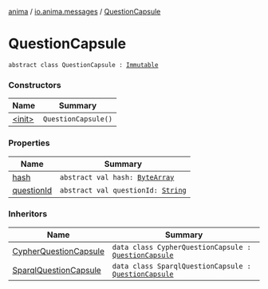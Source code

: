 [anima](../../index.md) / [io.anima.messages](../index.md) / [QuestionCapsule](./index.md)

# QuestionCapsule

`abstract class QuestionCapsule : `[`Immutable`](../../io.anima.transform/-immutable/index.md)

### Constructors

| Name | Summary |
|---|---|
| [&lt;init&gt;](-init-.md) | `QuestionCapsule()` |

### Properties

| Name | Summary |
|---|---|
| [hash](hash.md) | `abstract val hash: `[`ByteArray`](https://kotlinlang.org/api/latest/jvm/stdlib/kotlin/-byte-array/index.html) |
| [questionId](question-id.md) | `abstract val questionId: `[`String`](https://kotlinlang.org/api/latest/jvm/stdlib/kotlin/-string/index.html) |

### Inheritors

| Name | Summary |
|---|---|
| [CypherQuestionCapsule](../-cypher-question-capsule/index.md) | `data class CypherQuestionCapsule : `[`QuestionCapsule`](./index.md) |
| [SparqlQuestionCapsule](../-sparql-question-capsule/index.md) | `data class SparqlQuestionCapsule : `[`QuestionCapsule`](./index.md) |
